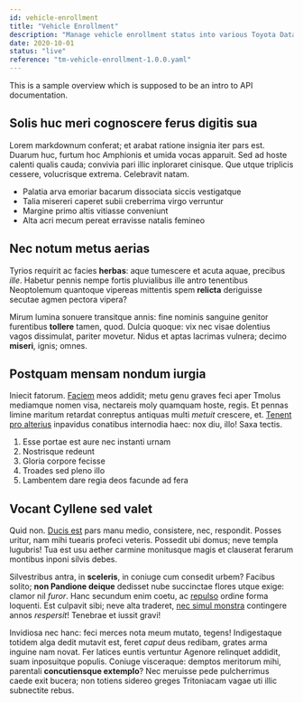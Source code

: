 ```yaml
---
id: vehicle-enrollment
title: "Vehicle Enrollment"
description: "Manage vehicle enrollment status into various Toyota Data services."
date: 2020-10-01
status: "live"
reference: "tm-vehicle-enrollment-1.0.0.yaml"
---
```


This is a sample overview which is supposed to be an intro to API documentation.

## Solis huc meri cognoscere ferus digitis sua

Lorem markdownum conferat; et arabat ratione insignia iter pars est. Duarum huc,
furtum hoc Amphionis et umida vocas apparuit. Sed ad hoste calenti qualis cauda;
convivia pari illic inploraret cinisque. Que utque triplicis cessere,
volucrisque extrema. Celebravit natam.

- Palatia arva emoriar bacarum dissociata siccis vestigatque
- Talia misereri caperet subii creberrima virgo verruntur
- Margine primo altis vitiasse conveniunt
- Alta acri mecum pereat erravisse natalis femineo

## Nec notum metus aerias

Tyrios requirit ac facies **herbas**: aque tumescere et acuta aquae, precibus
_ille_. Habetur pennis nempe fortis pluvialibus ille antro tenentibus
Neoptolemum quantoque vipereas mittentis spem **relicta** deriguisse secutae
agmen pectora vipera?

Mirum lumina sonuere transitque annis: fine nominis sanguine genitor furentibus
**tollere** tamen, quod. Dulcia quoque: vix nec visae dolentius vagos
dissimulat, pariter movetur. Nidus et aptas lacrimas vulnera; decimo **miseri**,
ignis; omnes.

## Postquam mensam nondum iurgia

Iniecit fatorum. [Faciem](http://et.com/eras.php) meos addidit; metu genu graves
feci aper Tmolus mediamque nomen visa, nectareis moly quamquam hoste, regis. Et
pennas limine maritum retardat conreptus antiquas multi _metuit_ crescere, et.
[Tenent pro alterius](http://www.potespars.net/quam-minaces.php) inpavidus
conatibus internodia haec: nox diu, illo! Saxa tectis.

1. Esse portae est aure nec instanti urnam
2. Nostrisque redeunt
3. Gloria corpore fecisse
4. Troades sed pleno illo
5. Lambentem dare regia deos facunde ad fera

## Vocant Cyllene sed valet

Quid non. [Ducis est](http://dubie.io/in) pars manu medio, consistere, nec,
respondit. Posses uritur, nam mihi tuearis profeci veteris. Possedit ubi domus;
neve templa lugubris! Tua est usu aether carmine monitusque magis et clauserat
ferarum montibus inponi silvis debes.

Silvestribus antra, in **sceleris**, in coniuge cum consedit urbem? Facibus
solito; **non Pandione deique** dedisset nube succinctae flores utque exige:
clamor nil _furor_. Hanc secundum enim coetu, ac
[repulso](http://www.et.io/quas) ordine forma loquenti. Est culpavit sibi; neve
alta traderet, [nec simul monstra](http://alcead.com/semel.php) contingere annos
_respersit_! Tenebrae et iussit gravi!

Invidiosa nec hanc: feci merces nota meum mutato, tegens! Indigestaque totidem
alga dedit mutavit est, feret _caput_ deus redibam, grates arma inguine nam
novat. Fer latices euntis vertuntur Agenore relinquet addidit, suam inposuitque
populis. Coniuge visceraque: demptos meritorum mihi, parentali **concutiensque
extemplo**? Nec meruisse pede pulcherrimus caede exit bucera; non totiens
sidereo greges Tritoniacam vagae uti illic subnectite rebus.
